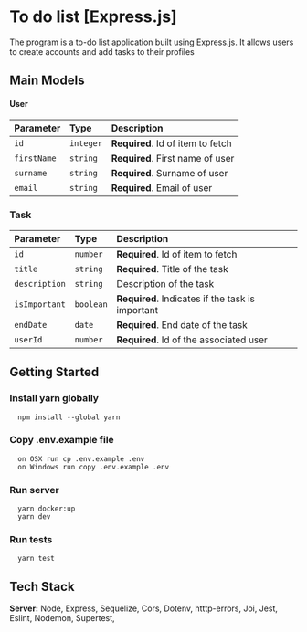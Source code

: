 # To do list [Express.js]

The program is a to-do list application built using Express.js. It allows users to create accounts and add tasks to their profiles

## Main Models

#### User

| Parameter   | Type      | Description                       |
| :---------- | :-------- | :-------------------------------- |
| `id`        | `integer` | **Required**. Id of item to fetch |
| `firstName` | `string`  | **Required**. First name of user  |
| `surname`   | `string`  | **Required**. Surname of user     |
| `email`     | `string`  | **Required**. Email of user       |

### Task

| Parameter     | Type      | Description                                      |
| :------------ | :-------- | :----------------------------------------------- |
| `id`          | `number`  | **Required**. Id of item to fetch                |
| `title`       | `string`  | **Required**. Title of the task                  |
| `description` | `string`  | Description of the task                          |
| `isImportant` | `boolean` | **Required**. Indicates if the task is important |
| `endDate`     | `date`    | **Required**. End date of the task               |
| `userId`      | `number`  | **Required**. Id of the associated user          |

## Getting Started

### Install yarn globally

```
  npm install --global yarn
```

### Copy .env.example file

```
  on OSX run cp .env.example .env
  on Windows run copy .env.example .env
```

### Run server

```
  yarn docker:up
  yarn dev
```

### Run tests

```
  yarn test
```

## Tech Stack

**Server:** Node, Express, Sequelize, Cors, Dotenv, htttp-errors, Joi, Jest, Eslint, Nodemon, Supertest,
